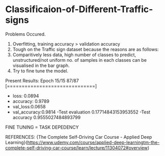 # Classificaion-of-Different-Traffic-signs

Problems Occured.
1. Overfitting, training accuracy > validation accuracy
2. Tough on the Traffic sign dataset because the reasons are as follows:
3. Comparitively less data, high number of classes to predict, unstructured/not uniform no. of samples in each classes can be visualised in the bar graph.
4. Try to fine tune the model.

Present Results:
Epoch 15/15
87/87 [==============================]  
- loss: 0.0894 
- accuracy: 0.9789 
- val_loss:0.0658 
- val_accuracy:0.9814
-Test evaluation 0.17714843153953552
-Test accuracy 0.9555027484893799



FINE TUNING = TASK DEPEDENCY


REFERENCES:
{The Complete Self-Driving Car Course - Applied Deep Learning}(https://www.udemy.com/course/applied-deep-learningtm-the-complete-self-driving-car-course/learn/lecture/11304072#overview)
